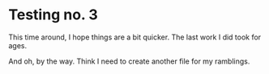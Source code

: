 # Testing no. 3

This time around, I hope things are a bit quicker. The last work I did took for ages.

And oh, by the way. Think I need to create another file for my ramblings.
